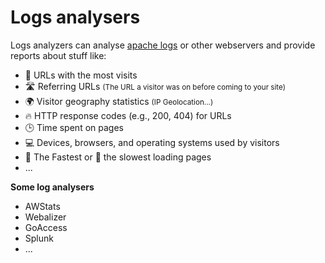 # Logs analysers

<div class="row row-cols-md-2"><div>

Logs analyzers can analyse [apache logs](../apache/index.md) or other webservers and provide reports about stuff like:

* 💎 URLs with the most visits
* 🛣️ Referring URLs <small>(The URL a visitor was on before coming to your site)</small>
* 🌍 Visitor geography statistics <small>(IP Geolocation...)</small>
* 🔥 HTTP response codes (e.g., 200, 404) for URLs
* 🕒 Time spent on pages
* 💻 Devices, browsers, and operating systems used by visitors
* 🚀 The Fastest or 🐢 the slowest loading pages
* ...
</div><div>

**Some log analysers**

* AWStats
* Webalizer
* GoAccess
* Splunk
* ...
</div></div>